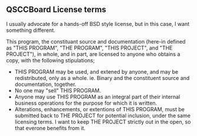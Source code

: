 QSCCBoard License terms
----------

I usually advocate for a hands-off BSD style license, but in this case, I want something different.

This program, the constituant source and documentation (here-in defined as "THIS PROGRAM", "THE PROGRAM", "THIS PROJECT", and "THE PROJECT"), in whole, and in part, are licensed to anyone who obtains a copy, with the following stipulations;

* THIS PROGRAM may be used, and extened by anyone, and may be redistributed, only as a whole. ie. Binary and the constituent source and documentation, together.
* No one may "sell" THIS PROGRAM.
* Anyone may use THIS PROGRAM as an integral part of their internal business operations for the purpose for which it is written.
* Alterations, enhancements, or extentions of THIS PROGRAM, must be submitted back to THE PROJECT for potential inclusion, under the same licensing terms. I want to keep THE PROJECT strictly out in the open, so that everone benefits from it.